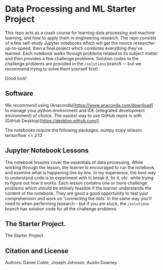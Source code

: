 # Data Processing and ML Starter Project

This repo acts as a crash course for learning data processing and machine learning, and how to apply them in engineering research. The repo consists of a few self-study Jupyter notebooks which will get the novice researcher up-to-speed, then a final project which combines everything they've learned. Each notebook walks through problems related to its subject matter and then provides a few challenge problems. Solution codes to the challenge problems are provided in the `/solutions` branch -- but we recommend trying to solve them yourself first!

Good luck!

## Software

We recommend using (Anaconda)[https://www.anaconda.com/download] to manage your python environment and IDE (integrated development environment) of choice.
The easiest way to use GitHub repos is with (GitHub Desktop)[https://desktop.github.com/].

The notebooks require the following packages:
numpy
scipy
sklearn
tensorflow <= 2.13

## Jupyter Notebook Lessons

The notebook lessons cover the essentials of data processing. While working through the lesson, the learner is encouraged to run the notebook and examine what is happening line by line. In my experience, the best way to understand code is to experiment with it: break it, fix it, etc. while trying to figure out how it works. Each lesson contains one or more challenge problems which should be entirely feasible if the learner understands the content of the notebook. They are good a good opportunity to test your comprehension and work on 'connecting the dots' in the same way you'll need to when performing research - but if you are stuck, the `/solutions` branch has solution code for all the challenge problems.

## The Starter Project.

The Starter Project 

## Citation and License

Authors: Daniel Coble, Joseph Johnson, Austin Downey